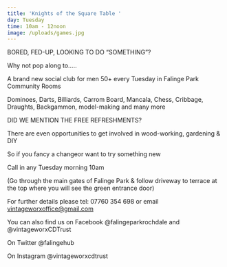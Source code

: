 ```yaml
---
title: 'Knights of the Square Table '
day: Tuesday
time: 10am - 12noon
image: /uploads/games.jpg
---
```

BORED, FED-UP, LOOKING TO DO “SOMETHING”?

Why not pop along to…..

A brand new social club for men 50+ every Tuesday in Falinge Park Community Rooms

Dominoes, Darts, Billiards, Carrom Board, Mancala, Chess, Cribbage, Draughts, Backgammon, model-making and many more

DID WE MENTION THE FREE REFRESHMENTS?

There are even opportunities to get involved in wood-working, gardening & DIY

So if you fancy a changeor want to try something new

Call in any Tuesday morning 10am

(Go through the main gates of Falinge Park & follow driveway to terrace at the top where you will see the green entrance door)

For further details please tel: 07760 354 698 or email vintageworxoffice@gmail.com

You can also find us on Facebook @falingeparkrochdale and @vintageworxCDTrust

On Twitter @falingehub

On Instagram @vintageworxcdtrust
